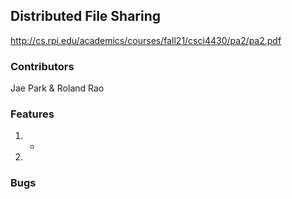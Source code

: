 ## Distributed File Sharing

http://cs.rpi.edu/academics/courses/fall21/csci4430/pa2/pa2.pdf

### Contributors
Jae Park & Roland Rao

### Features
1.
    *
2.

### Bugs

